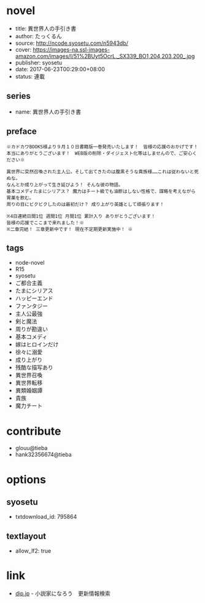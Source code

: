 # novel

- title: 異世界人の手引き書
- author: たっくるん
- source: http://ncode.syosetu.com/n5943db/
- cover: https://images-na.ssl-images-amazon.com/images/I/51%2BUyt5OcrL._SX339_BO1,204,203,200_.jpg
- publisher: syosetu
- date: 2017-06-23T00:29:00+08:00
- status: 連載

## series

- name: 異世界人の手引き書

## preface


```
※カドカワBOOKS様より９月１０日書籍版一巻発売いたします！　皆様の応援のおかげです！　本当にありがとうございます！　WEB版の削除・ダイジェスト化等はしませんので、ご安心ください※

異世界に突然召喚された主人公。そして出てきたのは腹黒そうな貴族様……これは従わないと死ぬな。
なんとか成り上がって生き延びよう！ そんな彼の物語。
基本コメディたまにシリアス？ 魔力はチート級でも油断はしない性格で、謀略を考えながら胃薬を飲む。
周りの目にビクビクしたのは最初だけ？ 成り上がり英雄として頑張ります！

※4日連続日間1位 週間1位 月間1位 累計入り ありがとうございます！
皆様の応援でここまで来れました！※ 
※二章完結！ 三章更新中です！ 現在不定期更新実施中！ ※
```

## tags

- node-novel
- R15
- syosetu
- ご都合主義
- たまにシリアス
- ハッピーエンド
- ファンタジー
- 主人公最強
- 剣と魔法
- 周りが勘違い
- 基本コメディ
- 嫁はヒロインだけ
- 徐々に溺愛
- 成り上がり
- 残酷な描写あり
- 異世界召喚
- 異世界転移
- 異類婚姻譚
- 貴族
- 魔力チート

# contribute

- glouu@tieba
- hank32356674@tieba

# options

## syosetu

- txtdownload_id: 795864

## textlayout

- allow_lf2: true

# link

- [dip.jp](https://narou.dip.jp/search.php?text=n5943db&novel=all&genre=all&new_genre=all&length=0&down=0&up=100) - 小説家になろう　更新情報検索

